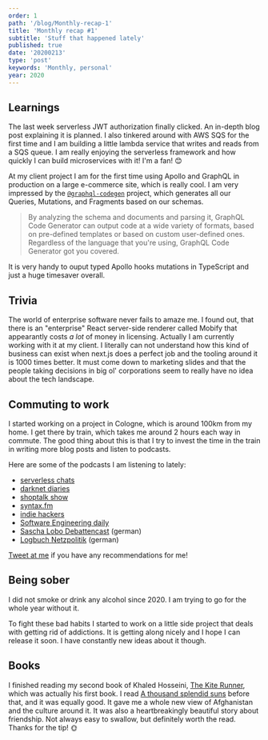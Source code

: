 ```yaml
---
order: 1
path: '/blog/Monthly-recap-1'
title: 'Monthly recap #1'
subtitle: 'Stuff that happened lately'
published: true
date: '20200213'
type: 'post'
keywords: 'Monthly, personal'
year: 2020
---
```


## Learnings

The last week serverless JWT authorization finally clicked. An in-depth blog post explaining it is planned. I also tinkered around with AWS SQS for the first time and I am building a little lambda service that writes and reads from a SQS queue. I am really enjoying the serverless framework and how quickly I can build microservices with it! I'm a fan! 😊

At my client project I am for the first time using Apollo and GraphQL in production on a large e-commerce site, which is really cool. I am very impressed by the [`@graphql-codegen`](https://github.com/dotansimha/graphql-code-generator) project, which generates all our Queries, Mutations, and Fragments based on our schemas.

> By analyzing the schema and documents and parsing it, GraphQL Code Generator can output code at a wide variety of formats, based on pre-defined templates or based on custom user-defined ones. Regardless of the language that you're using, GraphQL Code Generator got you covered.

It is very handy to ouput typed Apollo hooks mutations in TypeScript and just a huge timesaver overall.

## Trivia

The world of enterprise software never fails to amaze me. I found out, that there is an "enterprise" React server-side renderer called Mobify that appearantly costs _a lot_ of money in licensing. Actually I am currently working with it at my client. I literally can not understand how this kind of business can exist when next.js does a perfect job and the tooling around it is 1000 times better. It must come down to marketing slides and that the people taking decisions in big ol' corporations seem to really have no idea about the tech landscape.

## Commuting to work

I started working on a project in Cologne, which is around 100km from my home. I get there by train, which takes me around 2 hours each way in commute. The good thing about this is that I try to invest the time in the train in writing more blog posts and listen to podcasts.

Here are some of the podcasts I am listening to lately:

- [serverless chats](https://www.serverlesschats.com/)
- [darknet diaries](https://darknetdiaries.com/)
- [shoptalk show](https://shoptalkshow.com/)
- [syntax.fm](https://syntax.fm/)
- [indie hackers](https://www.indiehackers.com/podcast)
- [Software Engineering daily](https://softwareengineeringdaily.com/)
- [Sascha Lobo Debattencast](https://saschalobo.com/spon/podcast/) (german)
- [Logbuch Netzpolitik](https://logbuch-netzpolitik.de/) (german)

[Tweet at me](https://twitter.com/tmaximini) if you have any recommendations for me!

## Being sober

I did not smoke or drink any alcohol since 2020. I am trying to go for the whole year without it.

To fight these bad habits I started to work on a little side project that deals with getting rid of addictions. It is getting along nicely and I hope I can release it soon. I have constantly new ideas about it though.

## Books

I finished reading my second book of Khaled Hosseini, [The Kite Runner](https://www.goodreads.com/book/show/77203.The_Kite_Runner), which was actually his first book. I read [A thousand splendid suns](https://www.goodreads.com/book/show/128029.A_Thousand_Splendid_Suns) before that, and it was equally good. It gave me a whole new view of Afghanistan and the culture around it. It was also a heartbreakingly beautiful story about friendship. Not always easy to swallow, but definitely worth the read. Thanks for the tip! 🌞

